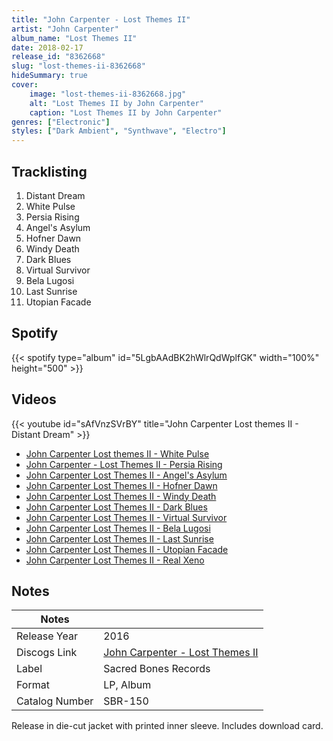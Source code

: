 ```yaml
---
title: "John Carpenter - Lost Themes II"
artist: "John Carpenter"
album_name: "Lost Themes II"
date: 2018-02-17
release_id: "8362668"
slug: "lost-themes-ii-8362668"
hideSummary: true
cover:
    image: "lost-themes-ii-8362668.jpg"
    alt: "Lost Themes II by John Carpenter"
    caption: "Lost Themes II by John Carpenter"
genres: ["Electronic"]
styles: ["Dark Ambient", "Synthwave", "Electro"]
---
```

## Tracklisting
1. Distant Dream
2. White Pulse
3. Persia Rising
4. Angel's Asylum
5. Hofner Dawn
6. Windy Death
7. Dark Blues
8. Virtual Survivor
9. Bela Lugosi
10. Last Sunrise
11. Utopian Facade
## Spotify
{{< spotify type="album" id="5LgbAAdBK2hWlrQdWplfGK" width="100%" height="500" >}}

## Videos
{{< youtube id="sAfVnzSVrBY" title="John Carpenter Lost themes II - Distant Dream" >}}
- [John Carpenter Lost themes II - White Pulse](https://www.youtube.com/watch?v=gqXU2iUj39E)
- [John Carpenter - Lost Themes II - Persia Rising](https://www.youtube.com/watch?v=vPtfdgpUtqc)
- [John Carpenter Lost Themes II - Angel's Asylum](https://www.youtube.com/watch?v=ilf0JQxIBEk)
- [John Carpenter Lost Themes II - Hofner Dawn](https://www.youtube.com/watch?v=2Qcz15Ash7U)
- [John Carpenter Lost Themes II - Windy Death](https://www.youtube.com/watch?v=DSeyGqv1qMk)
- [John Carpenter Lost Themes II - Dark Blues](https://www.youtube.com/watch?v=XzMo4vAOEqs)
- [John Carpenter Lost Themes II - Virtual Survivor](https://www.youtube.com/watch?v=fPC60B1v2Rc)
- [John Carpenter Lost Themes II - Bela Lugosi](https://www.youtube.com/watch?v=hGFHL1VPQzI)
- [John Carpenter Lost Themes II - Last Sunrise](https://www.youtube.com/watch?v=qTzdyFQWQkw)
- [John Carpenter Lost Themes II - Utopian Facade](https://www.youtube.com/watch?v=UlNikrTNVV0)
- [John Carpenter Lost Themes II - Real Xeno](https://www.youtube.com/watch?v=olfs-L9GSQI)

## Notes
| Notes          |             |
| ---------------| ----------- |
| Release Year   | 2016 |
| Discogs Link   | [John Carpenter - Lost Themes II](https://www.discogs.com/release/8362668-John-Carpenter-Lost-Themes-II) |
| Label          | Sacred Bones Records |
| Format         | LP, Album |
| Catalog Number | SBR-150 |

Release in die-cut jacket with printed inner sleeve.  Includes download card.
